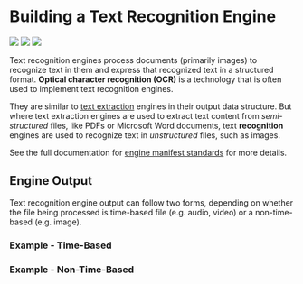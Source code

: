 # Building a Text Recognition Engine

![](badge/API/Yes/green)
![](badge/Search/Yes/green)
![](badge/UI/Yes/green)

Text recognition engines process documents (primarily images) to recognize text in them and express that recognized text in a structured format.
**Optical character recognition (OCR)** is a technology that is often used to implement text recognition engines.

They are similar to [text extraction](/engines/cognitive/text/text-extraction/)
engines in their output data structure.
But where text extraction engines are used to extract text content from *semi-structured* files, like PDFs or Microsoft Word documents,
text **recognition** engines are used to recognize text in *unstructured* files, such as images.

<!-- TODO

## Engine Manifest

All text recognition engines should specify the following parameters in their build manifest:

| Parameter | Value |
| --------- | ----- |
| `TODO` | `TODO` |
| `TODO` | `TODO` |

Here is a minimal example `manifest.json` that could apply to a text recognition engine:

-->


<!--TODO: Define [](manifest.example.json ':include :type=code javascript')-->

See the full documentation for [engine manifest standards](/engines/standards/engine-manifest/) for more details.

<!-- ## Engine Input -->

<!-- TODO -->

<!-- ### Training and Libraries

Text recognition engines are required to be [trainable via libraries](/libraries/engines). -->


## Engine Output

Text recognition engine output can follow two forms, depending on whether the file being processed is time-based file (e.g. audio, video) or a non-time-based (e.g. image).

### Example - Time-Based

[](vtn-standard-series.example.json ':include :type=code json')

### Example - Non-Time-Based

[](vtn-standard-object.example.json ':include :type=code json')


